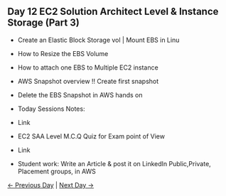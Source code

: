 ## Day 12 EC2 Solution Architect Level & Instance Storage (Part 3)

 - Create an Elastic Block Storage vol | Mount EBS in Linu
 - How to Resize the EBS Volume
 - How to attach one EBS to Multiple EC2 instance
 - AWS Snapshot overview !! Create first snapshot 
 - Delete the EBS Snapshot in AWS hands on
   

  - Today Sessions Notes:
  - Link
  - EC2 SAA Level M.C.Q Quiz for Exam point of View
  - Link

  - Student work: Write an Article & post it on LinkedIn Public,Private, Placement groups, in AWS

 [← Previous Day](../day11/README.md) | [Next Day →](../day13/README.md)
